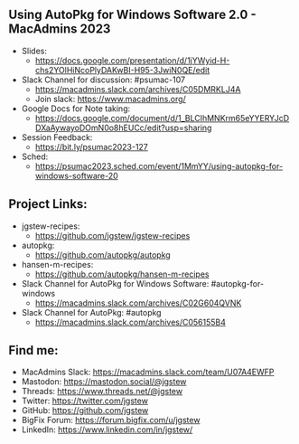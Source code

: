 ## Using AutoPkg for Windows Software 2.0 - MacAdmins 2023

- Slides:
  - https://docs.google.com/presentation/d/1jYWyid-H-chs2YOlHiNcoPlyDAKwBI-H95-3JwiN0QE/edit
- Slack Channel for discussion: #psumac-107
  - https://macadmins.slack.com/archives/C05DMRKLJ4A
  - Join slack: https://www.macadmins.org/
- Google Docs for Note taking:
  - https://docs.google.com/document/d/1_BLCIhMNKrm65eYYERYJcDDXaAywayoDOmN0o8hEUCc/edit?usp=sharing
- Session Feedback:
  - https://bit.ly/psumac2023-127
- Sched:
  - https://psumac2023.sched.com/event/1MmYY/using-autopkg-for-windows-software-20


## Project Links:

- jgstew-recipes:
  - https://github.com/jgstew/jgstew-recipes
- autopkg:
  - https://github.com/autopkg/autopkg
- hansen-m-recipes:
  - https://github.com/autopkg/hansen-m-recipes
- Slack Channel for AutoPkg for Windows Software: #autopkg-for-windows
  - https://macadmins.slack.com/archives/C02G604QVNK
- Slack Channel for AutoPkg: #autopkg
  - https://macadmins.slack.com/archives/C056155B4

## Find me:

- MacAdmins Slack: https://macadmins.slack.com/team/U07A4EWFP
- Mastodon: https://mastodon.social/@jgstew
- Threads: https://www.threads.net/@jgstew
- Twitter: https://twitter.com/jgstew
- GitHub: https://github.com/jgstew
- BigFix Forum: https://forum.bigfix.com/u/jgstew
- LinkedIn: https://www.linkedin.com/in/jgstew/
